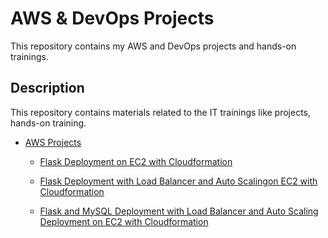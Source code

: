 # AWS & DevOps Projects

This repository contains my AWS and DevOps projects and hands-on trainings.

## Description

This repository contains materials related to the IT trainings like projects, hands-on training.

- [AWS Projects](README.md)

    - [Flask Deployment on EC2 with Cloudformation](https://github.com/kopuskopecik/aws-projects/tree/master/001-roman-numerals-converter)

    - [Flask Deployment with Load Balancer and Auto Scalingon EC2 with Cloudformation](https://github.com/kopuskopecik/aws-projects/tree/master/002-milliseconds-converter)

    - [Flask and MySQL Deployment with Load Balancer and Auto Scaling Deployment on EC2 with Cloudformation](https://github.com/kopuskopecik/aws-projects/tree/master/004-phonebook-web-application)


